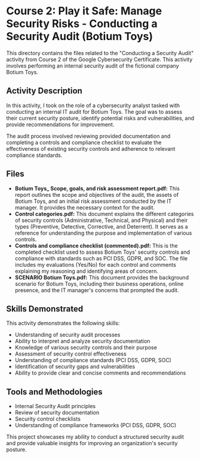 # Course 2: Play it Safe: Manage Security Risks - Conducting a Security Audit (Botium Toys)

This directory contains the files related to the "Conducting a Security Audit" activity from Course 2 of the Google Cybersecurity Certificate. This activity involves performing an internal security audit of the fictional company Botium Toys.

## Activity Description

In this activity, I took on the role of a cybersecurity analyst tasked with conducting an internal IT audit for Botium Toys. The goal was to assess their current security posture, identify potential risks and vulnerabilities, and provide recommendations for improvement.

The audit process involved reviewing provided documentation and completing a controls and compliance checklist to evaluate the effectiveness of existing security controls and adherence to relevant compliance standards.

## Files

* **Botium Toys_ Scope, goals, and risk assessment report.pdf:** This report outlines the scope and objectives of the audit, the assets of Botium Toys, and an initial risk assessment conducted by the IT manager. It provides the necessary context for the audit.
* **Control categories.pdf:** This document explains the different categories of security controls (Administrative, Technical, and Physical) and their types (Preventive, Detective, Corrective, and Deterrent). It serves as a reference for understanding the purpose and implementation of various controls.
* **Controls and compliance checklist (commented).pdf:** This is the completed checklist used to assess Botium Toys' security controls and compliance with standards such as PCI DSS, GDPR, and SOC. The file includes my evaluations (Yes/No) for each control and comments explaining my reasoning and identifying areas of concern.
* **SCENARIO Botium Toys.pdf:** This document provides the background scenario for Botium Toys, including their business operations, online presence, and the IT manager's concerns that prompted the audit.

## Skills Demonstrated

This activity demonstrates the following skills:

* Understanding of security audit processes
* Ability to interpret and analyze security documentation
* Knowledge of various security controls and their purpose
* Assessment of security control effectiveness
* Understanding of compliance standards (PCI DSS, GDPR, SOC)
* Identification of security gaps and vulnerabilities
* Ability to provide clear and concise comments and recommendations

## Tools and Methodologies

* Internal Security Audit principles
* Review of security documentation
* Security control checklists
* Understanding of compliance frameworks (PCI DSS, GDPR, SOC)

This project showcases my ability to conduct a structured security audit and provide valuable insights for improving an organization's security posture.
